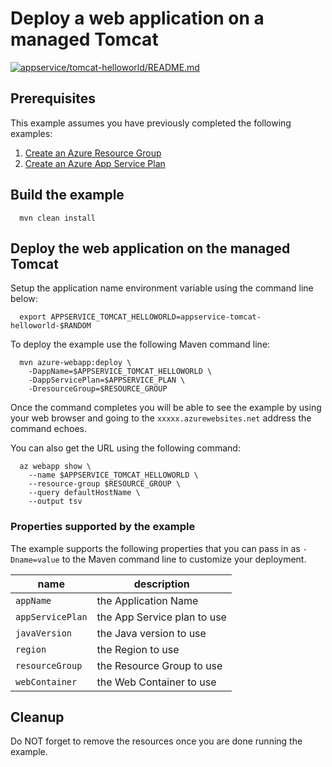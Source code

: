 # Deploy a web application on a managed Tomcat

[![appservice/tomcat-helloworld/README.md](https://github.com/Azure-Samples/java-on-azure-examples/actions/workflows/appservice_tomcat-helloworld_README_md.yml/badge.svg)](https://github.com/Azure-Samples/java-on-azure-examples/actions/workflows/appservice_tomcat-helloworld_README_md.yml)

## Prerequisites

This example assumes you have previously completed the following examples:

1. [Create an Azure Resource Group](../../group/create/README.md)
1. [Create an Azure App Service Plan](../create-plan/README.md)

<!-- workflow.cron(0 0 * * 3) -->
<!-- workflow.include(../create-plan/README.md) -->

## Build the example

<!-- workflow.run() 

  cd appservice/tomcat-helloworld

  -->

````shell
  mvn clean install
````

## Deploy the web application on the managed Tomcat

Setup the application name environment variable using the command line below:

```shell
  export APPSERVICE_TOMCAT_HELLOWORLD=appservice-tomcat-helloworld-$RANDOM
```

To deploy the example use the following Maven command line:

```shell
  mvn azure-webapp:deploy \
    -DappName=$APPSERVICE_TOMCAT_HELLOWORLD \
    -DappServicePlan=$APPSERVICE_PLAN \
    -DresourceGroup=$RESOURCE_GROUP
```

<!-- workflow.run()

  sleep 60
  cd ../..

  -->

<!-- workflow.directOnly() 

  export RESULT=$(az webapp show --resource-group $RESOURCE_GROUP --name $APPSERVICE_TOMCAT_HELLOWORLD --output tsv --query state)
  if [[ "$RESULT" != Running ]]; then
    echo 'Web application is NOT running'
    az group delete --name $RESOURCE_GROUP --yes || true
    exit 1
  fi
  export URL=https://$(az webapp show --resource-group $RESOURCE_GROUP --name $APPSERVICE_TOMCAT_HELLOWORLD --output tsv --query defaultHostName)
  export RESULT=$(curl $URL)
  az group delete --name $RESOURCE_GROUP --yes || true
  if [[ "$RESULT" != *"Hello World"* ]]; then
    echo "Response did not contain 'Hello World'"
    exit 1
  fi

  -->

Once the command completes you will be able to see the example by using your 
web browser and going to the `xxxxx.azurewebsites.net` address the command
echoes.

You can also get the URL using the following command:

```text
  az webapp show \
    --name $APPSERVICE_TOMCAT_HELLOWORLD \
    --resource-group $RESOURCE_GROUP \
    --query defaultHostName \
    --output tsv
```

### Properties supported by the example

The example supports the following properties that you can pass in as
`-Dname=value` to the Maven command line to customize your deployment.

| name                   | description                  |
|------------------------|------------------------------|
| `appName`              | the Application Name         |
| `appServicePlan`       | the App Service plan to use  |
| `javaVersion`          | the Java version to use      |
| `region`               | the Region to use            |
| `resourceGroup`        | the Resource Group to use    |
| `webContainer`         | the Web Container to use     |

## Cleanup

Do NOT forget to remove the resources once you are done running the example.
